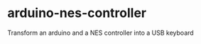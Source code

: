 arduino-nes-controller
======================

Transform an arduino and a NES controller into a USB keyboard
